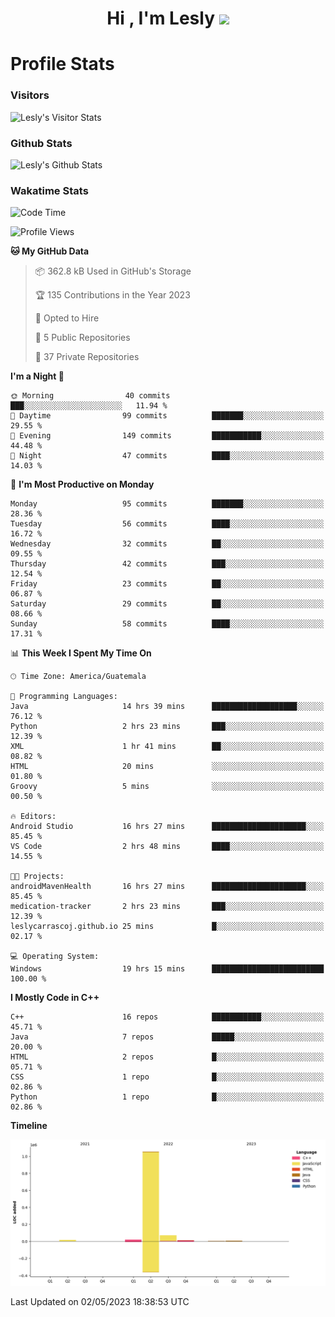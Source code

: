 <h1 align="center">Hi , I'm Lesly <img src="https://media.giphy.com/media/hvRJCLFzcasrR4ia7z/giphy.gif" width="28"></h1>


# Profile Stats

### Visitors
![Lesly's Visitor Stats](https://komarev.com/ghpvc/?username=leslycarrascoj&color=blue&style=for-the-badge&label=VIEWS)

### Github Stats
![Lesly's  Github Stats](https://github-readme-stats.vercel.app/api?username=leslycarrascoj&hide=contribs,issues,stars&count_private=true&include_all_commits=true&show_icons=true&theme=tokyonight)

### Wakatime Stats

<!--START_SECTION:waka-->
![Code Time](http://img.shields.io/badge/Code%20Time-278%20hrs%2022%20mins-blue)

![Profile Views](http://img.shields.io/badge/Profile%20Views-0-blue)

**🐱 My GitHub Data** 

> 📦 362.8 kB Used in GitHub's Storage 
 > 
> 🏆 135 Contributions in the Year 2023
 > 
> 💼 Opted to Hire
 > 
> 📜 5 Public Repositories 
 > 
> 🔑 37 Private Repositories 
 > 
**I'm a Night 🦉** 

```text
🌞 Morning                40 commits          ███░░░░░░░░░░░░░░░░░░░░░░   11.94 % 
🌆 Daytime                99 commits          ███████░░░░░░░░░░░░░░░░░░   29.55 % 
🌃 Evening                149 commits         ███████████░░░░░░░░░░░░░░   44.48 % 
🌙 Night                  47 commits          ████░░░░░░░░░░░░░░░░░░░░░   14.03 % 
```
📅 **I'm Most Productive on Monday** 

```text
Monday                   95 commits          ███████░░░░░░░░░░░░░░░░░░   28.36 % 
Tuesday                  56 commits          ████░░░░░░░░░░░░░░░░░░░░░   16.72 % 
Wednesday                32 commits          ██░░░░░░░░░░░░░░░░░░░░░░░   09.55 % 
Thursday                 42 commits          ███░░░░░░░░░░░░░░░░░░░░░░   12.54 % 
Friday                   23 commits          ██░░░░░░░░░░░░░░░░░░░░░░░   06.87 % 
Saturday                 29 commits          ██░░░░░░░░░░░░░░░░░░░░░░░   08.66 % 
Sunday                   58 commits          ████░░░░░░░░░░░░░░░░░░░░░   17.31 % 
```


📊 **This Week I Spent My Time On** 

```text
🕑︎ Time Zone: America/Guatemala

💬 Programming Languages: 
Java                     14 hrs 39 mins      ███████████████████░░░░░░   76.12 % 
Python                   2 hrs 23 mins       ███░░░░░░░░░░░░░░░░░░░░░░   12.39 % 
XML                      1 hr 41 mins        ██░░░░░░░░░░░░░░░░░░░░░░░   08.82 % 
HTML                     20 mins             ░░░░░░░░░░░░░░░░░░░░░░░░░   01.80 % 
Groovy                   5 mins              ░░░░░░░░░░░░░░░░░░░░░░░░░   00.50 % 

🔥 Editors: 
Android Studio           16 hrs 27 mins      █████████████████████░░░░   85.45 % 
VS Code                  2 hrs 48 mins       ████░░░░░░░░░░░░░░░░░░░░░   14.55 % 

🐱‍💻 Projects: 
androidMavenHealth       16 hrs 27 mins      █████████████████████░░░░   85.45 % 
medication-tracker       2 hrs 23 mins       ███░░░░░░░░░░░░░░░░░░░░░░   12.39 % 
leslycarrascoj.github.io 25 mins             █░░░░░░░░░░░░░░░░░░░░░░░░   02.17 % 

💻 Operating System: 
Windows                  19 hrs 15 mins      █████████████████████████   100.00 % 
```

**I Mostly Code in C++** 

```text
C++                      16 repos            ███████████░░░░░░░░░░░░░░   45.71 % 
Java                     7 repos             █████░░░░░░░░░░░░░░░░░░░░   20.00 % 
HTML                     2 repos             █░░░░░░░░░░░░░░░░░░░░░░░░   05.71 % 
CSS                      1 repo              █░░░░░░░░░░░░░░░░░░░░░░░░   02.86 % 
Python                   1 repo              █░░░░░░░░░░░░░░░░░░░░░░░░   02.86 % 
```



**Timeline**

![Lines of Code chart](https://raw.githubusercontent.com/leslycarrascoj/leslycarrascoj/main/assets/bar_graph.png)


 Last Updated on 02/05/2023 18:38:53 UTC
<!--END_SECTION:waka-->

